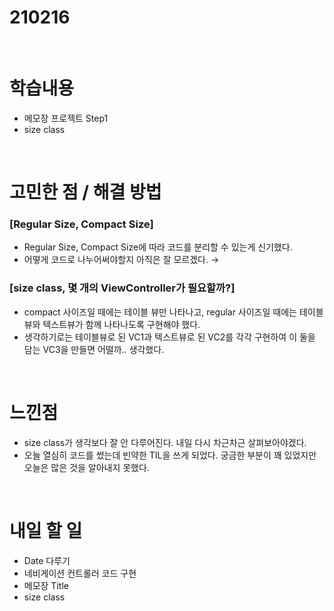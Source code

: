 # 210216

<br>

# 학습내용

- 메모장 프로젝트 Step1
- size class

<br>

# 고민한  점 / 해결  방법

### [Regular Size, Compact Size]

- Regular Size, Compact Size에 따라 코드를 분리할 수 있는게 신기했다.
- 어떻게 코드로 나누어써야할지 아직은 잘 모르겠다. →

### [size class, 몇 개의 ViewController가 필요할까?]

- compact 사이즈일 때에는 테이블 뷰만 나타나고, regular 사이즈일 때에는 테이블뷰와 텍스트뷰가 함께 나타나도록 구현해야 했다.
- 생각하기로는 테이블뷰로 된  VC1과 텍스트뷰로 된 VC2를 각각 구현하여 이 둘을 담는 VC3을 만들면 어떨까.. 생각했다.

<br>

# 느낀점

- size class가 생각보다 잘 안 다루어진다. 내일 다시 차근차근 살펴보아야겠다.
- 오늘 열심히 코드를 썼는데 빈약한 TIL을 쓰게 되었다. 궁금한 부분이 꽤 있었지만 오늘은 많은 것을 알아내지 못했다.

<br>

# 내일 할 일

- Date 다루기
- 네비게이션 컨트롤러 코드 구현
- 메모장 Title
- size class

